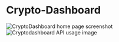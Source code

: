 # Crypto-Dashboard

![CryptoDashboard home page screenshot](https://user-images.githubusercontent.com/109051003/191077052-17821af2-fb3a-48e9-9bb1-69e77a6c790a.png)
![Cryptodashboard API usage image](https://user-images.githubusercontent.com/109051003/191076040-8d576837-76a7-4314-b299-e9c36d701646.png)
